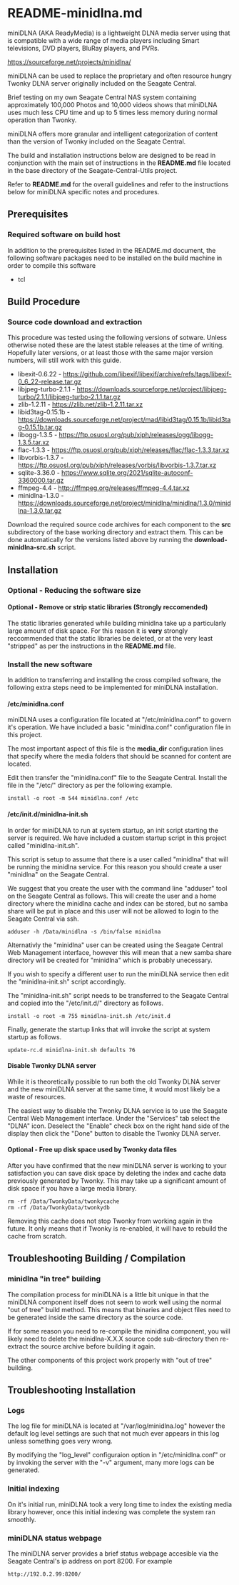 # README-minidlna.md
miniDLNA (AKA ReadyMedia) is a lightweight DLNA media server using
that is compatible with a wide range of media players including 
Smart televisions, DVD players, BluRay players, and PVRs.

https://sourceforge.net/projects/minidlna/

miniDLNA can be used to replace the proprietary and often resource
hungry Twonky DLNA server originally included on the Seagate Central. 

Brief testing on my own Seagate Central NAS system containing 
approximately 100,000 Photos and 10,000 videos shows that miniDLNA
uses much less CPU time and up to 5 times less memory during normal
operation than Twonky. 

miniDLNA offers more granular and intelligent categorization of
content than the version of Twonky included on the Seagate Central.

The build and installation instructions below are designed to be
read in conjunction with the main set of instructions in the
**README.md** file located in the base directory of the
Seagate-Central-Utils project. 

Refer to **README.md** for the overall guidelines and refer to the
instructions below for miniDLNA specific notes and procedures.

## Prerequisites
### Required software on build host
In addition to the prerequisites listed in the README.md document,
the following software packages need to be installed on the build
machine in order to compile this software

* tcl

## Build Procedure
### Source code download and extraction
This procedure was tested using the following versions of sotware.
Unless otherwise noted these are the latest stable releases at the
time of writing. Hopefully later versions, or at least those with
the same major version numbers, will still work with this guide.

* libexit-0.6.22 - https://github.com/libexif/libexif/archive/refs/tags/libexif-0_6_22-release.tar.gz
* libjpeg-turbo-2.1.1 - https://downloads.sourceforge.net/project/libjpeg-turbo/2.1.1/libjpeg-turbo-2.1.1.tar.gz
* zlib-1.2.11 - https://zlib.net/zlib-1.2.11.tar.xz
* libid3tag-0.15.1b - https://downloads.sourceforge.net/project/mad/libid3tag/0.15.1b/libid3tag-0.15.1b.tar.gz
* libogg-1.3.5 - https://ftp.osuosl.org/pub/xiph/releases/ogg/libogg-1.3.5.tar.xz
* flac-1.3.3 - https://ftp.osuosl.org/pub/xiph/releases/flac/flac-1.3.3.tar.xz
* libvorbis-1.3.7 - https://ftp.osuosl.org/pub/xiph/releases/vorbis/libvorbis-1.3.7.tar.xz
* sqlite-3.36.0 - https://www.sqlite.org/2021/sqlite-autoconf-3360000.tar.gz
* ffmpeg-4.4 - http://ffmpeg.org/releases/ffmpeg-4.4.tar.xz
* minidlna-1.3.0 - https://downloads.sourceforge.net/project/minidlna/minidlna/1.3.0/minidlna-1.3.0.tar.gz

Download the required source code archives for each component to 
the **src** subdirectory of the base working directory and extract
them. This can be done automatically for the versions listed above
by running the **download-minidlna-src.sh** script.

## Installation
### Optional - Reducing the software size
#### Optional - Remove or strip static libraries (Strongly reccomended)
The static libraries generated while building minidlna take up a
particularly large amount of disk space. For this reason it is **very**
strongly reccommended that the static libraries be deleted, or at the
very least "stripped" as per the instructions in the **README.md** file.

### Install the new software
In addition to transferring and installing the cross compiled software,
the following extra steps need to be implemented for miniDLNA
installation.

#### /etc/minidlna.conf
miniDLNA uses a configuration file located at "/etc/minidlna.conf" to
govern it's operation. We have included a basic "minidlna.conf" 
configuration file in this project.

The most important aspect of this file is the **media_dir** configuration
lines that specify where the media folders that should be scanned
for content are located.

Edit then transfer the "minidlna.conf" file to the Seagate Central. Install
the file in the "/etc/" directory as per the following example.

    install -o root -m 544 minidlna.conf /etc

#### /etc/init.d/minidlna-init.sh
In order for miniDLNA to run at system startup, an init script starting 
the server is required. We have included a custom startup script in this
project called "minidlna-init.sh".

This script is setup to assume that there is a user called "minidlna"
that will be running the minidlna service. For this reason you should
create a user "minidlna" on the Seagate Central. 

We suggest that you create the user with the command line "adduser"
tool on the Seagate Central as follows. This will create the user
and a home directory where the minidlna cache and index can be stored, 
but no samba share will be put in place and this user will not be allowed
to login to the Seagate Central via ssh.

    adduser -h /Data/minidlna -s /bin/false minidlna

Alternativly the "minidlna" user can be created using the Seagate Central
Web Management interface, however this will mean that a new samba share 
directory will be created for "minidlna" which is probably unecessary.

If you wish to specify a different user to run the miniDLNA service then
edit the "minidlna-init.sh" script accordingly.

The "minidlna-init.sh" script needs to be transferred to the Seagate
Central and copied into the "/etc/init.d/" directory as follows.

    install -o root -m 755 minidlna-init.sh /etc/init.d
    
Finally, generate the startup links that will invoke the script at system
startup as follows.

    update-rc.d minidlna-init.sh defaults 76    
    
#### Disable Twonky DLNA server
While it is theoretically possible to run both the old Twonky DLNA
server and the new miniDLNA server at the same time, it would most 
likely be a waste of resources.

The easiest way to disable the Twonky DLNA service is to use the
Seagate Central Web Management interface. Under the "Services" tab
select the "DLNA" icon. Deselect the "Enable" check box on the right
hand side of the display then click the "Done" button to disable
the Twonky DLNA server.

#### Optional - Free up disk space used by Twonky data files
After you have confirmed that the new miniDLNA server is working
to your satisfaction you can save disk space by deleting the index
and cache data previously generated by Twonky. This may take up a
significant amount of disk space if you have a large media library.

    rm -rf /Data/TwonkyData/twonkycache
    rm -rf /Data/TwonkyData/twonkydb    

Removing this cache does not stop Twonky from working again in the
future. It only means that if Twonky is re-enabled, it will have to
rebuild the cache from scratch.

## Troubleshooting Building / Compilation 
### minidlna "in tree" building
The compilation process for miniDLNA is a little bit unique in that
the miniDLNA component itself does not seem to work well using the normal
"out of tree" build method. This means that binaries and object files 
need to be generated inside the same directory as the source code.

If for some reason you need to re-compile the minidlna component, you 
will likely need to delete the minidlna-X.X.X source code sub-directory 
then re-extract the source archive before building it again.

The other components of this project work properly with "out of tree"
building.
     
## Troubleshooting Installation
### Logs
The log file for miniDLNA is located at "/var/log/minidlna.log" however
the default log level settings are such that not much ever appears
in this log unless something goes very wrong.

By modifying the "log_level" configuraion option in "/etc/minidlna.conf"
or by invoking the server with the "-v" argument, many more
logs can be generated.

### Initial indexing
On it's initial run, miniDLNA took a very long time to index the existing
media library however, once this initial indexing was complete the system 
ran smoothly.

### miniDLNA status webpage
The miniDLNA server provides a brief status webpage accesible via the 
Seagate Central's ip address on port 8200. For example

    http://192.0.2.99:8200/




